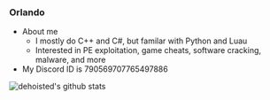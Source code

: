 ### Orlando

<!--
**dehoisted/dehoisted** is a ✨ _special_ ✨ repository because its `README.md` (this file) appears on your GitHub profile.-->

- About me
  - I mostly do C++ and C#, but familar with Python and Luau
  - Interested in PE exploitation, game cheats, software cracking, malware, and more
- My Discord ID is 790569707765497886

![dehoisted's github stats](https://github-readme-stats.vercel.app/api/top-langs/?username=dehoisted&theme=chartreuse-dark)
